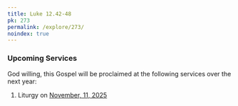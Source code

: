 ```yaml
---
title: Luke 12.42-48
pk: 273
permalink: /explore/273/
noindex: true
---
```


### Upcoming Services

God willing, this Gospel will be proclaimed at the following services over the next year:


1. Liturgy on [November, 11, 2025](https://orthocal.info/readings/gregorian/2025/11/11/)
